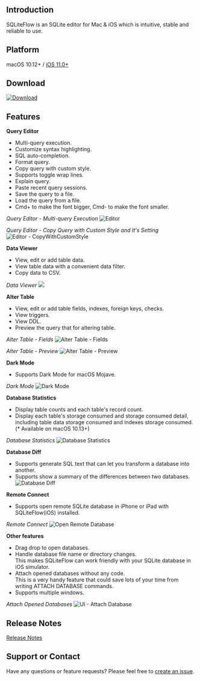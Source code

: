 ## Introduction
SQLiteFlow is an SQLite editor for Mac & iOS which is intuitive, stable and reliable to use.

## Platform
macOS 10.12+ / [iOS 11.0+](iOS)

## Download
[![Download](macOS/DownloadOnTheMacAppStore.svg)](macappstores://itunes.apple.com/app/id1378587993)

## Features

**Query Editor**

- Multi-query execution.
- Customize syntax highlighting.
- SQL auto-completion.
- Format query.
- Copy query with custom style.
- Supports toggle wrap lines.
- Explain query.
- Paste recent query sessions.
- Save the query to a file.
- Load the query from a file.
- Cmd+ to make the font bigger, Cmd- to make the font smaller.

*Query Editor - Multi-query Execution*
![Editor](macOS/Editor.png)

*Query Editor - Copy Query with Custom Style and It's Setting*
![Editor - CopyWithCustomStyle](macOS/CopyWithCustomStyle.png)

**Data Viewer**

- View, edit or add table data.
- View table data with a convenient data filter.
- Copy data to CSV.

*Data Viewer*
![](macOS/DataView.png)

**Alter Table**

- View, edit or add table fields, indexes, foreign keys, checks.
- View triggers.
- View DDL.
- Preview the query that for altering table.

*Alter Table - Fields*
![Alter Table - Fields](macOS/AlterTable.png)

*Alter Table - Preview*
![Alter Table - Preview](macOS/AlterPreview.png)

**Dark Mode**
- Supports Dark Mode for macOS Mojave.

*Dark Mode*
![Dark Mode](macOS/DarkMode.png)

**Database Statistics**
- Display table counts and each table's record count.
- Display each table's storage consumed and storage consumed detail, including table data storage consumed and indexes storage consumed. (* Available on macOS 10.13+)

*Database Statistics*
![Database Statistics](macOS/Statistics.png)

**Database Diff**
- Supports generate SQL text that can let you transform a database into another.
- Supports show a summary of the differences between two databases.
![Database Diff](macOS/DatabaseDiff.png)

**Remote Connect**
- Supports open remote SQLite database in iPhone or iPad with SQLiteFlow(iOS) installed.

*Remote Connect*
![Open Remote Database](macOS/RemoteConnect.png)

**Other features**

- Drag drop to open databases.
- Handle database file name or directory changes.<br/>
  This makes SQLiteFlow can work friendly with your SQLite database in iOS simulator.
- Attach opened databases without any code.<br/>
  This is a very handy feature that could save lots of your time from writing ATTACH DATABASE commands.
- Supports multiple windows.

*Attach Opened Databases*
![UI - Attach Database](macOS/AttachDatabase.png)

## Release Notes
[Release Notes](ReleaseNotes)

## Support or Contact

Have any questions or feature requests? Please feel free to [create an issue](https://github.com/SQLiteFlow/SQLiteFlow-Issues/issues).

